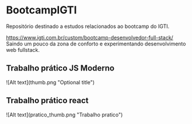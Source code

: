 # BootcampIGTI
Repositório destinado a estudos relacionados ao bootcamp do IGTI.

https://www.igti.com.br/custom/bootcamp-desenvolvedor-full-stack/
Saindo um pouco da zona de conforto e experimentando desenvolvimento web fullstack.

<h2> Trabalho prático JS Moderno </h2>
![Alt text](thumb.png "Optional title")

<h2> Trabalho prático react </h2>
![Alt text](pratico_thumb.png "Trabalho pratico")

